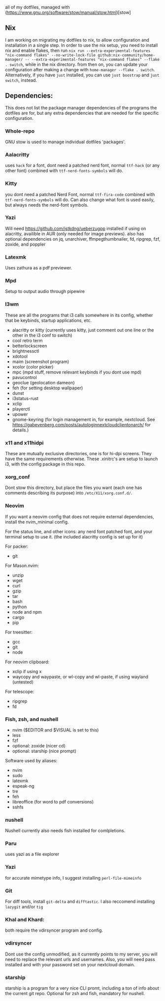 all of my dotfiles, managed with (https://www.gnu.org/software/stow/manual/stow.html)[stow]

## Nix

I am working on migrating my dotfiles to nix, to allow configuration and installation in a single step.
In order to use the nix setup, you need to install nix and enable flakes,
then run `nix run --extra-experimental-features "nix-command flakes" --no-write-lock-file github:nix-community/home-manager/ -- --extra-experimental-features "nix-command flakes" --flake . switch`, while in the nix directory.
from then on, you can update your configuration after making a change with `home-manager --flake . switch`.
Alternatively, if you have `just` installed, you can use `just boostrap` and `just switch`, instead.

## Dependencies:
This does not list the package manager dependencies of the programs the dotfiles are for, but any extra dependencies that are needed for the specific configuration.

### Whole-repo
GNU stow is used to manage individual dotfiles 'packages'.

### Aalacritty
uses `hack` for a font, dont need a patched nerd font, normal `ttf-hack` (or any other font) combined with `ttf-nerd-fonts-symbols` will do.

### Kitty
you dont need a patched Nerd Font, normal `ttf-fira-code` combined with `ttf-nerd-fonts-symbols` will do. Can also change what font is used easily, but always needs the nerd-font symbols.

### Yazi
Will need https://github.com/jstkdng/ueberzugpp installed if using on alacritty, availible in AUR (only needed for image previews).
also has optional dependencies on jq, unarchiver, ffmpegthumbnailer, fd, ripgrep, fzf, zoxide, and poppler

### Latexmk
Uses zathura as a pdf previewer.

### Mpd
Setup to output audio through pipewire

### I3wm
These are all the programs that i3 calls somewhere in its config, whether that be keybinds, startup applications, etc.

* alacritty or kitty (currently uses kitty, just comment out one line or the other in the i3 conf to switch)
* cool retro term
* betterlockscreen
* brightnessctl
* xdotool
* maim (screenshot program)
* xcolor (color picker)
* mpc (mpd stuff, remove relevant keybinds if you dont use mpd)
* pavucontrol
* geoclue (geolocation dameon)
* feh (for setting desktop wallpaper)
* dunst
* i3status-rust
* xclip
* playerctl
* upower
* gnome-keyring (for login management in, for example, nextcloud. See https://gabevenberg.com/posts/autologinnextcloudclientonarch/ for details.)

### x11 and x11hidpi
These are mutually exclusive directories, one is for hi-dpi screens. They have the same requirements otherwise.
These .xinitrc's are setup to launch i3, with the config package in this repo.

### xorg_conf
Dont stow this directory, but place the files you want (each one has comments describing its purpose) into `/etc/X11/xorg.conf.d/`.

### Neovim

If you want a neovim config that does not require external dependencies, install the nvim_minimal config.

For the status line, and other icons:
any nerd font patched font, and your terminal setup to use it. (the included alacritty config is set up for it)

For packer:
* git

For Mason.nvim:
* unzip
* wget
* curl
* gzip
* tar
* bash
* python
* node and npm
* cargo
* pip

For treesitter:
* gcc
* git
* node

For neovim clipboard:
* xclip if using x
* waycopy and waypaste, or wl-copy and wl-paste, if using wayland (untested)

For telescope:
* ripgrep
* fd

### Fish, zsh, and nushell

* nvim ($EDITOR and $VISUAL is set to this)
* less
* fzf
* optional: zoxide (nicer cd)
* optional: starship (nice prompt)

Software used by aliases:
* nvim
* sudo
* latexmk
* espeak-ng
* tre
* feh
* libreoffice (for word to pdf conversions)
* sshfs

### nushell

Nushell currently also needs fish installed for comlpletions.

### Paru
uses yazi as a file explorer

### Yazi
for accurate mimetype info, I suggest installing `perl-file-mimeinfo`

### Git
For diff tools, install `git-delta` and `difftastic`. I also reccomend installing `lazygit` and/or `tig`

### Khal and Khard:
both require the vdirsyncer program and config.

### vdirsyncer
Dont use the config unmodified, as it currently points to my server, you will
need to replace the relevant urls and usernames. Also, you will need pass
installed and with your password set on your nextcloud domain.

### starship
starship is a program for a very nice CLI promt, including a ton of info about
the current git repo. Optional for zsh and fish, mandatory for nushell.
